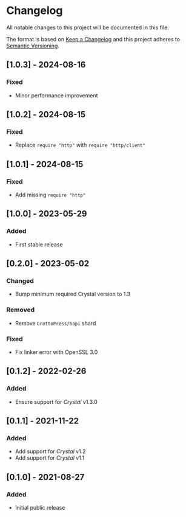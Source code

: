 # Changelog

All notable changes to this project will be documented in this file.

The format is based on [Keep a Changelog](http://keepachangelog.com/en/1.0.0/)
and this project adheres to [Semantic Versioning](http://semver.org/spec/v2.0.0.html).

## [1.0.3] - 2024-08-16

### Fixed
- Minor performance improvement

## [1.0.2] - 2024-08-15

### Fixed
- Replace `require "http"` with `require "http/client"`

## [1.0.1] - 2024-08-15

### Fixed
- Add missing `require "http"`

## [1.0.0] - 2023-05-29

### Added
- First stable release

## [0.2.0] - 2023-05-02

### Changed
- Bump minimum required Crystal version to 1.3

### Removed
- Remove `GrottoPress/hapi` shard

### Fixed
- Fix linker error with OpenSSL 3.0

## [0.1.2] - 2022-02-26

### Added
- Ensure support for *Crystal* v1.3.0

## [0.1.1] - 2021-11-22

### Added
- Add support for *Crystal* v1.2
- Add support for *Crystal* v1.1

## [0.1.0] - 2021-08-27

### Added
- Initial public release
